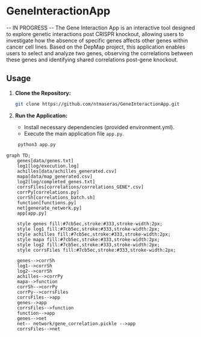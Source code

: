 # GeneInteractionApp
-- IN PROGRESS --
The Gene Interaction App is an interactive tool designed to explore genetic interactions post CRISPR knockout, allowing users to investigate how the absence of specific genes affects other genes within cancer cell lines. Based on the DepMap project, this application enables users to select and analyze two genes, observing the correlations between these genes and identifying shared correlations post-gene knockout.

## Usage
1. **Clone the Repository:**
    ```bash
    git clone https://github.com/ntmaseras/GeneInteractionApp.git
    ```

2. **Run the Application:**
    - Install necessary dependencies (provided environment.yml).
    - Execute the main application file `app.py`.
    ```bash
     python3 app.py
    ```
```mermaid
graph TD;
    genes[data/genes.txt]
    log1[log/execution.log]
    achilles[data/achilles_generated.csv]
    mapa[data/map_generated.csv]
    log2[log/completed_genes.txt]
    corrsFiles[correlations/correlations_GENE*.csv]
    corrPy[correlations.py]
    corrSh[correlations_batch.sh]
    function[functions.py]
    net[generate_network.py]
    app[app.py]

    style genes fill:#7cb5ec,stroke:#333,stroke-width:2px;
    style log1 fill:#7cb5ec,stroke:#333,stroke-width:2px;
    style achilles fill:#7cb5ec,stroke:#333,stroke-width:2px;
    style mapa fill:#7cb5ec,stroke:#333,stroke-width:2px;
    style log2 fill:#7cb5ec,stroke:#333,stroke-width:2px;
    style corrsFiles fill:#7cb5ec,stroke:#333,stroke-width:2px;

    genes-->corrSh
    log1-->corrSh
    log2-->corrSh
    achilles-->corrPy
    mapa-->function
    corrSh-->corrPy
    corrPy-->corrsFiles
    corrsFiles-->app
    genes-->app
    corrsFiles-->function
    function-->app
    genes-->net
    net-- network/gene_correlation.pickle -->app
    corrsFiles-->net

```

